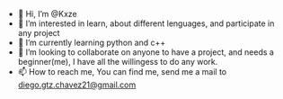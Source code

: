 - 👋 Hi, I’m @Kxze
- 👀 I’m interested in learn, about different lenguages, and participate in any project
- 🌱 I’m currently learning python and c++
- 💞️ I’m looking to collaborate on anyone to have a project, and needs a beginner(me), I have all the willingess to do any work.
- 📫 How to reach me, You can find me, send me a mail to diego.gtz.chavez21@gmail.com

<!---
Kxze/Kxze is a ✨ special ✨ repository because its `README.md` (this file) appears on your GitHub profile.
You can click the Preview link to take a look at your changes.
--->
